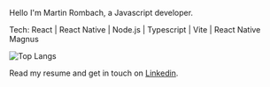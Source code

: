 Hello I'm Martin Rombach, a Javascript developer.

Tech: React | React Native | Node.js | Typescript | Vite | React Native Magnus

 ![Top Langs](https://github-readme-stats.vercel.app/api/top-langs/?username=martinrombach88&hide=css,scss,html)

Read my resume and get in touch on <a href="https://www.linkedin.com/in/martin-rombach-0a67b266/">Linkedin</a>.

